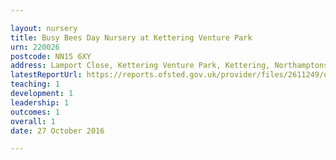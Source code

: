 ```yaml
---

layout: nursery
title: Busy Bees Day Nursery at Kettering Venture Park
urn: 220026
postcode: NN15 6XY
address: Lamport Close, Kettering Venture Park, Kettering, Northamptonshire, NN15 6XY
latestReportUrl: https://reports.ofsted.gov.uk/provider/files/2611249/urn/220026.pdf
teaching: 1
development: 1
leadership: 1
outcomes: 1
overall: 1
date: 27 October 2016

---
```

